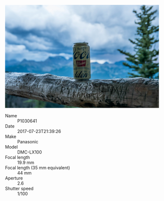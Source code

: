 [![P1030641](/photos/hd/P1030641.jpg)](/photos/full/P1030641.jpg?raw=true)

<dl>
  <dt>Name</dt>
  <dd>P1030641</dd>
  <dt>Date</dt>
  <dd>2017-07-23T21:39:26</dd>
  <dt>Make</dt>
  <dd>Panasonic</dd>
  <dt>Model</dt>
  <dd>DMC-LX100</dd>
  <dt>Focal length</dt>
  <dd>19.9 mm</dd>
  <dt>Focal length (35 mm equivalent)</dt>
  <dd>44 mm</dd>
  <dt>Aperture</dt>
  <dd>2.6</dd>
  <dt>Shutter speed</dt>
  <dd>1/100</dd>
</dl>
